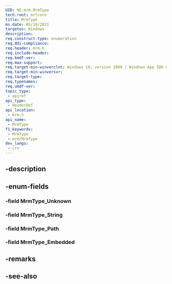 ```yaml
---
UID: NE:mrm.MrmType
tech.root: mrtcore 
title: MrmType
ms.date: 05/18/2021 
targetos: Windows
description: 
req.construct-type: enumeration
req.ddi-compliance: 
req.header: mrm.h
req.include-header: 
req.kmdf-ver: 
req.max-support: 
req.target-min-winverclnt: Windows 10, version 1809 | Windows App SDK 0.5 (and later) 
req.target-min-winversvr: 
req.target-type: 
req.typenames: 
req.umdf-ver: 
topic_type:
 - apiref
api_type:
 - HeaderDef
api_location:
 - mrm.h
api_name:
 - MrmType
f1_keywords:
 - MrmType
 - mrm/MrmType
dev_langs:
 - c++
---
```


## -description

## -enum-fields

### -field MrmType_Unknown

### -field MrmType_String

### -field MrmType_Path

### -field MrmType_Embedded

## -remarks

## -see-also

